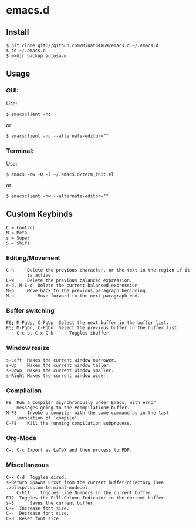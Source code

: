 # emacs.d

## Install 

	$ git clone git://github.com/Minato4869/emacs.d ~/.emacs.d
	$ cd ~/.emacs.d
	$ mkdir backup autosave

## Usage
### GUI:
Use:

	$ emacsclient -nc

or

	$ emacsclient -nc --alternate-editor=""

### Terminal:
Use: 

	$ emacs -nw -Q -l ~/.emacs.d/term_init.el
	
or

	$ emacsclient -nw --alternate-editor=""

## Custom Keybinds
	C = Control
	M = Meta
	s = Super
	S = Shift
### Editing/Movement
	C-h		Delete the previous character, or the text in the region if it 
			is active. 
	C-w		Delete the previous balanced expression.
	s-d, M-S-d 	Delete the current balanced expression
	M-p		Move back to the previous paragraph beginning.
	M-n 		Move forward to the next paragraph end.
### Buffer switching
	F6; M-PgUp, C-PgUp	Select the next buffer in the buffer list.
	F5; M-PgDn, C-PgDn	Select the previous buffer in the buffer list.
    	C-c b, C-x C-b  	Toggles ibuffer.
### Window resize
	s-Left	Makes the current window narrower.
	s-Up	Makes the current window taller.	 
	s-Down  Makes the current window smaller.
	s-Right Makes the current window wider.
### Compilation
	F8	Run a compiler asynchronously under Emacs, with error 
		messages going to the #compilation# buffer.
	M-F8    Invoke a compiler with the same command as in the last
		invocation of 'compile'.
	C-F8	Kill the running compilation subprocess.
### Org-Mode
	C-c C-c Export as LaTeX and then process to PDF.
### Miscellaneous
	C-x C-d  Toggles dired.
	s-Return Spawns urxvt from the current buffer-directory (see ./elisp/custom-terminal-mode.el 
    	C-F11	 Toggles Line Numbers in the current buffer.
	F12	 Toggles the Fill-Column-Indicator in the current buffer.
	s-S 	 Saves the current buffer.
	C-=	 Increase font size.
	C--	 Decrease font size.
	C-0	 Reset font size.
